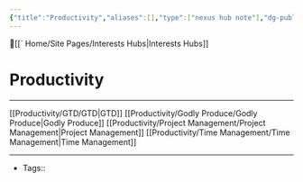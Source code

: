 ```yaml
---
{"title":"Productivity","aliases":[],"type":["nexus hub note"],"dg-publish":true,"dg-hide":true,"publish":true,"tags":["hub-note","productivity"],"permalink":"/productivity/productivity/","hide":true,"dgPassFrontmatter":true,"created":"2023-09-08T15:37:05.129-07:00","updated":"2023-09-11T14:02:58.082-07:00"}
---
```



🔺[[` Home/Site Pages/Interests Hubs\|Interests Hubs]]

# Productivity
---




[[Productivity/GTD/GTD\|GTD]]
[[Productivity/Godly Produce/Godly Produce\|Godly Produce]]
[[Productivity/Project Management/Project Management\|Project Management]]
[[Productivity/Time Management/Time Management\|Time Management]]







---
- Tags:: 








